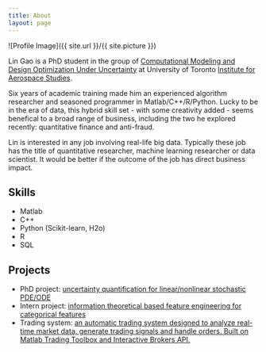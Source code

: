 ```yaml
---
title: About
layout: page
---
```

![Profile Image]({{ site.url }}/{{ site.picture }})

<p>Lin Gao is a PhD student in the group of <a href="http://arrow.utias.utoronto.ca/~pbn/">Computational Modeling and Design Optimization Under Uncertainty</a> at University of Toronto <a href="http://www.utias.utoronto.ca/">Institute for Aerospace Studies</a>.</p>

<p>Six years of academic training made him an experienced algorithm researcher and seasoned programmer in Matlab/C++/R/Python. Lucky to be in the era of data, this hybrid skill set - with some creativity added - seems benefical to a broad range of business, including the two he explored recently: quantitative finance and anti-fraud.</p>

<p>Lin is interested in any job involving real-life big data. Typically these job has the title of quantitative researcher, machine learning researcher or data scientist. It would be better if the outcome of the job has direct business impact.</p>

<h2>Skills</h2>

<ul class="skill-list">
        <li>Matlab</li>
        <li>C++</li>
        <li>Python (Scikit-learn, H2o)</li>
        <li>R</li>
        <li>SQL</li>
</ul>

<h2>Projects</h2>

<ul>
	<li>PhD project: <a href="https://github.com/gauss1986/UQTK">uncertainty quantification for linear/nonlinear stochastic PDE/ODE</a></li>
        <li>Intern project: <a href="https://github.com/gauss1986/categorical">information theoretical based feature engineering for categorical features</a></li>
        <li>Trading system: <a href="https://github.com/gauss1986/KERDOS">an automatic trading system designed to analyze real-time market data, generate trading signals and handle orders. Built on Matlab Trading Toolbox and Interactive Brokers API.</a></li>
</ul>
